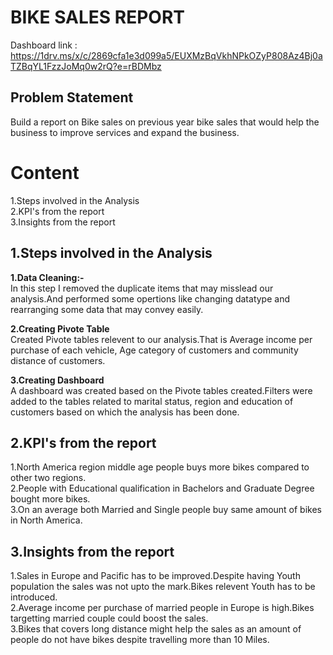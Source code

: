 # __BIKE SALES REPORT__

Dashboard link : https://1drv.ms/x/c/2869cfa1e3d099a5/EUXMzBqVkhNPkOZyP808Az4Bj0aTZBqYL1FzzJoMq0w2rQ?e=rBDMbz

## Problem Statement 
Build a report on Bike sales on previous year bike sales that would help the business to improve services and expand the business.

# Content  

1.Steps involved in the Analysis    
2.KPI's from the report    
3.Insights from the report   

## 1.Steps involved in the Analysis    
__1.Data Cleaning:-__   
In this step I removed the duplicate items that may misslead our analysis.And performed some opertions like changing datatype and rearranging some data that may convey easily. 

__2.Creating Pivote Table__   
Created Pivote tables relevent to our analysis.That is Average income per purchase of each vehicle, Age category of customers and community distance of customers.

__3.Creating Dashboard__  
A dashboard was created based on the Pivote tables created.Filters were added to the tables related to marital status, region and education of customers based on which the analysis has been done.    

## 2.KPI's from the report    
1.North America region middle age people buys more bikes compared to other two regions.    
2.People with Educational qualification in Bachelors and Graduate Degree bought more bikes.   
3.On an average both Married and Single people buy same amount of bikes in North America.  

## 3.Insights from the report     
1.Sales in Europe and Pacific has to be improved.Despite having Youth population the sales was not upto the mark.Bikes relevent Youth has to be introduced.     
2.Average income per purchase of married people in Europe is high.Bikes targetting married couple could boost the sales.   
3.Bikes that covers long distance might help the sales as  an amount of people do not have bikes despite travelling more than 10 Miles. 
